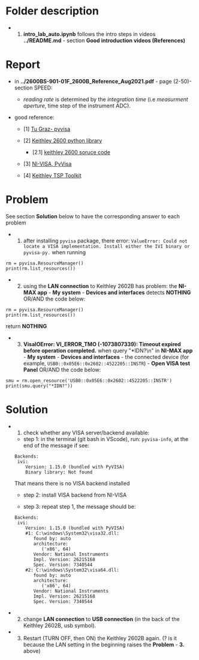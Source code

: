 # Folder description

- 1. **intro_lab_auto.ipynb** follows the intro steps in videos **../README.md** - section **Good introduction videos (References)**

# Report

- in **../2600BS-901-01F_2600B_Reference_Aug2021.pdf** - page (2-50)- section SPEED:

  - _reading rate_ is determined by the _integration time_ (i.e _measurment aperture_, time step of the instrument ADC).

- good reference: 

  - [1] [Tu Graz- pyvisa](http://lampz.tugraz.at/~hadley/semi/ch9/instruments/Keithley26xx/KeithleyV15.py)

  - [2] [Keithley 2600 python library](https://keithley2600.readthedocs.io/en/stable/api/keithley_driver.html) 
    
    - [2.1] [keithley 2600 soruce code](https://github.com/OE-FET/keithley2600/blob/master/keithley2600/keithley_driver.py#L173)

  - [3] [NI-VISA, PyVisa](https://pyvisa.readthedocs.io/en/1.8/getting_nivisa.html)

  - [4] [Keithley TSP Toolkit](https://tm-devices.readthedocs.io/latest/reference/tm_devices/drivers/source_measure_units/smu26xx/smu2602b/)
  
# Problem

See section **Solution** below to have the corresponding answer to each problem

- 1. after installing `pyvisa` package, there error: `ValueError: Could not locate a VISA implementation. Install either the IVI binary or pyvisa-py.` when running

```
rm = pyvisa.ResourceManager()
print(rm.list_resources())
```

- 2. using the **LAN connection** to Keithley 2602B has problem: the **NI-MAX app** - **My system** - **Devices and interfaces** detects **NOTHING** OR/AND the code below:

```
rm = pyvisa.ResourceManager()
print(rm.list_resources())
```
return **NOTHING**

- 3. **VisaIOError: VI_ERROR_TMO (-1073807339): Timeout expired before operation completed.** when query "*IDN?\n" in **NI-MAX app** - **My system** - **Devices and interfaces** - the connected device (for example, `USB0::0x05E6::0x2602::4522205::INSTR`) - **Open VISA test Panel** OR/AND the code below:

```
smu = rm.open_resource('USB0::0x05E6::0x2602::4522205::INSTR')
print(smu.query("*IDN?"))
```

# Solution

- 1. check whether any VISA server/backend available:

  - step 1: in the terminal (git bash in VScode), run: `pyvisa-info`, at the end of the message if see:

  ```
  Backends:
   ivi:
      Version: 1.15.0 (bundled with PyVISA)
      Binary library: Not found
  ```

  That means there is no VISA backend installed

  - step 2: install VISA backend from NI-VISA

  - step 3: repeat step 1, the message should be:

  ```
  Backends:
   ivi:
      Version: 1.15.0 (bundled with PyVISA)
      #1: C:\windows\System32\visa32.dll:
         found by: auto
         architecture:
            ('x86', 64)
         Vendor: National Instruments
         Impl. Version: 26215168
         Spec. Version: 7340544
      #2: C:\windows\System32\visa64.dll:
         found by: auto
         architecture:
            ('x86', 64)
         Vendor: National Instruments
         Impl. Version: 26215168
         Spec. Version: 7340544
  ```

- 2. change **LAN connection** to **USB connection** (in the back of the Keithley 2602B, usb symbol).  

- 3. Restart (TURN OFF, then ON) the Keithley 2602B again. (? is it because the LAN setting in the beginning raises the **Problem** - **3.** above)
